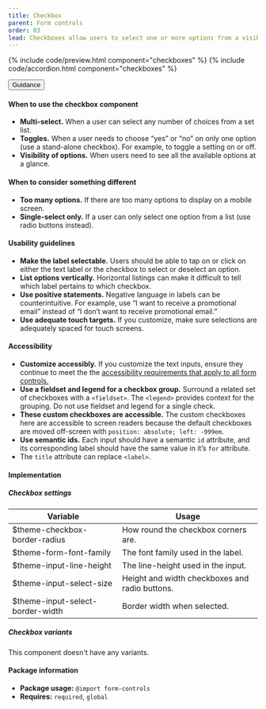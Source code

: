 ```yaml
---
title: Checkbox
parent: Form controls
order: 03
lead: Checkboxes allow users to select one or more options from a visible list.
---
```


{% include code/preview.html component="checkboxes" %}
{% include code/accordion.html component="checkboxes" %}

<div class="usa-accordion usa-accordion--bordered site-accordion-docs">
  <button class="usa-button-unstyled usa-accordion__button"
      aria-expanded="true" aria-controls="checkbox-docs">
    Guidance
  </button>
  <div id="checkbox-docs" aria-hidden="false" class="usa-accordion__content site-component-usage">
    <h4>When to use the checkbox component</h4>
    <ul class="usa-content-list">
      <li>
        <strong>Multi-select.</strong> When a user can select any number of
        choices from a set list.
      </li>
      <li>
        <strong>Toggles.</strong> When a user needs to choose “yes” or “no” on
        only one option (use a stand-alone checkbox). For example, to toggle a
        setting on or off.
      </li>
      <li>
        <strong>Visibility of options.</strong> When users need to see all the
        available options at a glance.
      </li>
    </ul>
    <h4>When to consider something different</h4>
    <ul class="usa-content-list">
      <li>
        <strong>Too many options.</strong> If there are too many options to
        display on a mobile screen.
      </li>
      <li>
        <strong>Single-select only.</strong> If a user can only select one
        option from a list (use radio buttons instead).
      </li>
    </ul>
    <h4>Usability guidelines</h4>
    <ul class="usa-content-list">
      <li>
        <strong>Make the label selectable.</strong> Users should be able to tap
        on or click on either the text label or the checkbox to select or deselect an option.
      </li>
      <li>
        <strong>List options vertically.</strong> Horizontal listings can make it
        difficult to tell which label pertains to which checkbox.
      </li>
      <li>
        <strong>Use positive statements.</strong> Negative language in labels can
        be counterintuitive. For example, use “I want to receive a promotional
        email” instead of “I don’t want to receive promotional email.”
      </li>
      <li>
        <strong>Use adequate touch targets.</strong> If you customize, make sure
        selections are adequately spaced for touch screens.
      </li>
    </ul>
    <h4 class="usa-heading">Accessibility</h4>
    <ul class="usa-content-list">
      <li>
        <strong>Customize accessibly.</strong> If you customize the text inputs,
        ensure they continue to meet the the
        <a href="{{ site.baseurl }}/form-controls/">
          accessibility requirements that apply to all form controls.
        </a>
      </li>
      <li>
        <strong>Use a fieldset and legend for a checkbox group.</strong>
        Surround a related set of checkboxes with a <code>&lt;fieldset&gt;</code>.
        The <code>&lt;legend&gt;</code> provides context for the grouping.
        Do not use fieldset and legend for a single check.
      </li>
      <li>
        <strong>These custom checkboxes are accessible.</strong> The custom
        checkboxes here are accessible to screen readers because the default
        checkboxes are moved off-screen with <code>position: absolute; left: -999em</code>.
      </li>
      <li>
        <strong>Use semantic ids.</strong> Each input should have a semantic
        <code>id</code> attribute, and its corresponding label should have the
        same value in it’s <code>for</code> attribute.
      </li>
      <li>
        The <code>title</code> attribute can replace <code>&lt;label&gt;</code>.
      </li>
    </ul>
    <h4 class="usa-heading">Implementation</h4>
    <h5 id="component-settings-checkbox">Checkbox settings</h5>
    <table class="usa-table--borderless site-table-responsive site-table-simple" aria-labelledby="component-settings-checkbox">
      <thead>
        <tr>
          <th scope="col" class="flex-6">Variable</th>
          <th scope="col" class="flex-6">Usage</th>
        </tr>
      </thead>
      <tbody class="font-mono-2xs">
        <tr>
          <td class="flex-6" data-title="Variable">$theme-checkbox-border-radius</td>
          <td class="flex-6" data-title="Usage">
            <span class="font-lang-3xs">How round the checkbox corners are.</span>
          </td>
        </tr>
        <tr>
          <td class="flex-6" data-title="Variable">$theme-form-font-family</td>
          <td class="flex-6" data-title="Usage">
            <span class="font-lang-3xs">The font family used in the label.</span>
          </td>
        </tr>
        <tr>
          <td class="flex-6" data-title="Variable">$theme-input-line-height</td>
          <td class="flex-6" data-title="Usage">
            <span class="font-lang-3xs">The line-height used in the input.</span>
          </td>
        </tr>
        <tr>
          <td class="flex-6" data-title="Variable">$theme-input-select-size</td>
          <td class="flex-6" data-title="Usage">
            <span class="font-lang-3xs">Height and width checkboxes and radio buttons.</span>
          </td>
        </tr>
        <tr>
          <td class="flex-6" data-title="Variable">$theme-input-select-border-width</td>
          <td class="flex-6" data-title="Usage">
            <span class="font-lang-3xs">Border width when selected.</span>
          </td>
        </tr>
      </tbody>
    </table>
    <h5 id="component-variants-checkbox">Checkbox variants</h5>
    <p>This component doesn't have any variants.</p>
    <h4 class="usa-heading">Package information</h4>
    <ul class="usa-content-list">
      <li>
        <strong>Package usage:</strong> <code>@import form-controls</code>
      </li>
      <li>
        <strong>Requires:</strong> <code>required</code>, <code>global</code>
      </li>
    </ul>
  </div>
</div>
